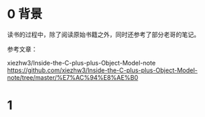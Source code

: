 # 0 背景
读书的过程中，除了阅读原始书籍之外，同时还参考了部分老哥的笔记。

参考文章：

xiezhw3/Inside-the-C-plus-plus-Object-Model-note   https://github.com/xiezhw3/Inside-the-C-plus-plus-Object-Model-note/tree/master/%E7%AC%94%E8%AE%B0

# 1 
